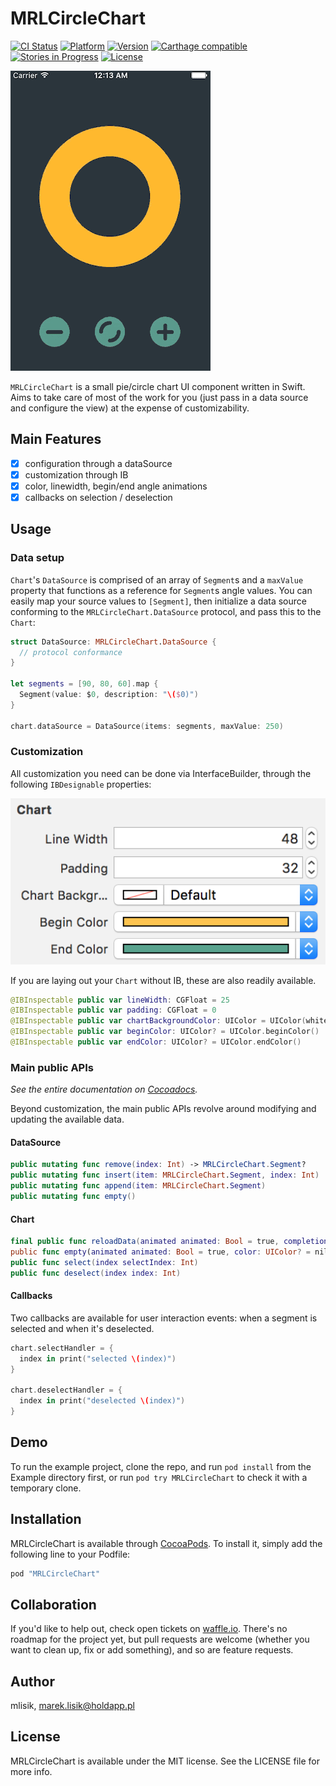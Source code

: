 # MRLCircleChart

[![CI Status](http://img.shields.io/travis/mlisik/MRLCircleChart.svg?style=flat)](https://travis-ci.org/mlisik/MRLCircleChart)
[![Platform](https://img.shields.io/cocoapods/p/MRLCircleChart.svg?style=flat)](http://cocoapods.org/pods/MRLCircleChart)
[![Version](https://img.shields.io/cocoapods/v/MRLCircleChart.svg?style=flat)](http://cocoapods.org/pods/MRLCircleChart)
[![Carthage compatible](https://img.shields.io/badge/Carthage-compatible-4BC51D.svg?style=flat)](https://github.com/Carthage/Carthage)
[![Stories in Progress](https://badge.waffle.io/waffleio/waffle.io.svg?label=waffle%3Ain%20progress&title=In%20Progress)](http://waffle.io/waffleio/waffle.io)
[![License](https://img.shields.io/cocoapods/l/MRLCircleChart.svg?style=flat)](http://cocoapods.org/pods/MRLCircleChart)

![Animated .gif of chart reloading it's data](/Screenshots/mrlcirclechart.gif?raw=true "Reloading chart data")

`MRLCircleChart` is a small pie/circle chart UI component written in Swift. Aims to take care of most of the work for you (just pass in a data source and configure the view) at the expense of customizability.

## Main Features

- [x] configuration through a dataSource
- [x] customization through IB
- [x] color, linewidth, begin/end angle animations
- [x] callbacks on selection / deselection

## Usage

### Data setup

`Chart`'s `DataSource` is comprised of an array of `Segment`s and a `maxValue` property that functions as a reference for `Segment`s angle values. You can easily map your source values to `[Segment]`, then initialize a data source conforming to the `MRLCircleChart.DataSource` protocol, and pass this to the `Chart`:

````swift
struct DataSource: MRLCircleChart.DataSource {
  // protocol conformance
}

let segments = [90, 80, 60].map {
  Segment(value: $0, description: "\($0)")
}

chart.dataSource = DataSource(items: segments, maxValue: 250)

````

### Customization

All customization you need can be done via InterfaceBuilder, through the following `IBDesignable` properties:

![InterfaceBuilder's AttributesInspector pane contains a Chart section where primary properties are easily accessible](/Screenshots/mrlcirclechart_ib_properties.png?raw=true "Editing Chart properties through InterfaceBuilder")

If you are laying out your `Chart` without IB, these are also readily available.

````swift
@IBInspectable public var lineWidth: CGFloat = 25
@IBInspectable public var padding: CGFloat = 0
@IBInspectable public var chartBackgroundColor: UIColor = UIColor(white: 0.7, alpha: 0.26)
@IBInspectable public var beginColor: UIColor? = UIColor.beginColor()
@IBInspectable public var endColor: UIColor? = UIColor.endColor()
````

### Main public APIs

_See the entire documentation on [Cocoadocs](http://cocoadocs.org/docsets/MRLCircleChart/0.3.5/Classes/Chart.html)._

Beyond customization, the main public APIs revolve around modifying and updating the available data.

#### DataSource

````swift
public mutating func remove(index: Int) -> MRLCircleChart.Segment?
public mutating func insert(item: MRLCircleChart.Segment, index: Int)
public mutating func append(item: MRLCircleChart.Segment)
public mutating func empty()
````

#### Chart

````swift
final public func reloadData(animated animated: Bool = true, completion: () -> () = {})
public func empty(animated animated: Bool = true, color: UIColor? = nil)
public func select(index selectIndex: Int)
public func deselect(index index: Int)
````

#### Callbacks

Two callbacks are available for user interaction events: when a segment is selected and when it's deselected.

````swift
chart.selectHandler = {
  index in print("selected \(index)")
}

chart.deselectHandler = {
  index in print("deselected \(index)")
}
````

## Demo

To run the example project, clone the repo, and run `pod install` from the Example directory first, or run `pod try MRLCircleChart` to check it with a temporary clone.

## Installation

MRLCircleChart is available through [CocoaPods](http://cocoapods.org). To install
it, simply add the following line to your Podfile:

```ruby
pod "MRLCircleChart"
```
## Collaboration

If you'd like to help out, check open tickets on [waffle.io](https://waffle.io/mlisik/MRLCircleChart). There's no roadmap for the project yet, but pull requests are welcome (whether you want to clean up, fix or add something), and so are feature requests.

## Author

mlisik, marek.lisik@holdapp.pl

## License

MRLCircleChart is available under the MIT license. See the LICENSE file for more info.
